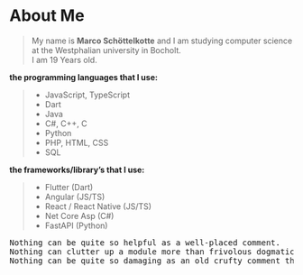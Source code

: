 # **About Me**

>My name is __Marco Schöttelkotte__ and I am studying computer science at the Westphalian university in Bocholt.\
>I am 19 Years old.


**the programming languages that I use:**
>  - JavaScript, TypeScript
>  - Dart
>  - Java
>  - C#, C++, C
>  - Python
>  - PHP, HTML, CSS
>  - SQL

**the frameworks/library’s that I use:**
>  - Flutter (Dart)
>  - Angular (JS/TS)
>  - React / React Native (JS/TS)
>  - Net Core Asp (C#)
>  - FastAPI (Python)

<pre>
Nothing can be quite so helpful as a well-placed comment.
Nothing can clutter up a module more than frivolous dogmatic comments.
Nothing can be quite so damaging as an old crufty comment that propagates lies and misinformation.

                                                                    - Robert C. Martin: Clean Code
</pre>
